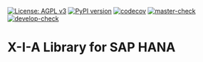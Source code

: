 [![License: AGPL v3](https://img.shields.io/badge/License-AGPL%20v3-blue.svg)](https://www.gnu.org/licenses/agpl-3.0)
[![PyPI version](https://badge.fury.io/py/xialib-hana.svg)](https://pypi.org/project/xialib-hana) 
[![codecov](https://codecov.io/gh/X-I-A/xialib-hana/branch/master/graph/badge.svg)](https://codecov.io/gh/X-I-A/xialib-hana) 
[![master-check](https://github.com/x-i-a/xialib-hana/workflows/master-check/badge.svg)](https://github.com/X-I-A/xialib-hana/actions?query=workflow%3Amaster-check) 
[![develop-check](https://github.com/x-i-a/xialib-hana/workflows/develop-check/badge.svg)](https://github.com/X-I-A/xialib-hana/actions?query=workflow%3Adevelop-check) 
# X-I-A Library for SAP HANA